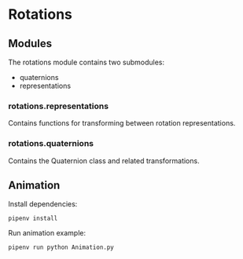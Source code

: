 # Rotations

## Modules

The rotations module contains two submodules:
- quaternions
- representations

### rotations.representations

Contains functions for transforming between rotation
representations.

### rotations.quaternions

Contains the Quaternion class and related transformations.

## Animation

Install dependencies:

`pipenv install`

Run animation example:

`pipenv run python Animation.py`

